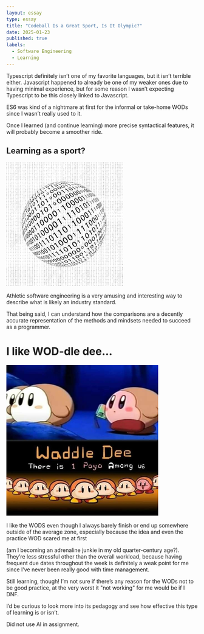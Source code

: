 ```yaml
---
layout: essay
type: essay
title: "Codeball Is a Great Sport, Is It Olympic?"
date: 2025-01-23
published: true
labels:
  - Software Engineering
  - Learning
---
```


Typescript definitely isn’t one of my favorite languages, but it isn’t terrible either. Javascript happened to already be one of my weaker ones due to having minimal experience, but for some reason I wasn’t expecting Typescript to be this closely linked to Javascript. 

ES6 was kind of a nightmare at first for the informal or take-home WODs since I wasn’t really used to it. 

Once I learned (and continue learning) more precise syntactical features, it will probably become a smoother ride.

## Learning as a sport?

<img width="307px" height="325px" class="rounded float-start pe-4" src="../img/codeball.jpg">

Athletic software engineering is a very amusing and interesting way to describe what is likely an industry standard. 

That being said, I can understand how the comparisons are a decently accurate representation of the methods and mindsets needed to succeed as a programmer.

# I like WOD-dle dee...

<img width="400px" class="rounded float-start pe-4" src="../img/waddle.jpg">

I like the WODS even though I always barely finish or end up somewhere outside of the average zone, especially because the idea and even the practice WOD scared me at first 

(am I becoming an adrenaline junkie in my old quarter-century age?). They’re less stressful other than the overall workload, because having frequent due dates throughout the week is definitely a weak point for me since I’ve never been really good with time management. 

Still learning, though! I’m not sure if there’s any reason for the WODs not to be good practice, at the very worst it "not working" for me would be if I DNF. 

I’d be curious to look more into its pedagogy and see how effective this type of learning is or isn’t.

Did not use AI in assignment.
